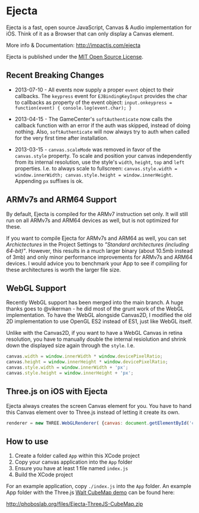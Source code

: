 # Ejecta

Ejecta is a fast, open source JavaScript, Canvas & Audio implementation for iOS. Think of it as a Browser that can only display a Canvas element.

More info & Documentation: http://impactjs.com/ejecta

Ejecta is published under the [MIT Open Source License](http://opensource.org/licenses/mit-license.php).


## Recent Breaking Changes


 - 2013-07-10 - All events now supply a proper `event` object to their callbacks. The `keypress` event for `EJBindingKeyInput` provides the char to callbacks as property of the event object: `input.onkeypress = function(event) { console.log(event.char); }`

 - 2013-04-15 - The GameCenter's `softAuthenticate` now calls the callback function with an error if the auth was skipped, instead of doing nothing. Also, `softAuthenticate` will now always try to auth when called for the very first time after installation.

 - 2013-03-15 - `canvas.scaleMode` was removed in favor of the `canvas.style` property. To scale and position your canvas independently from its internal resolution, use the style's `width`, `height`, `top` and `left` properties. I.e. to always scale to fullscreen: `canvas.style.width = window.innerWidth; canvas.style.height = window.innerHeight`. Appending `px` suffixes is ok.


## ARMv7s and ARM64 Support

By default, Ejecta is compiled for the ARMv7 instruction set only. It will still run on all ARMv7s and ARM64 devices as well, but is not optimized for these.

If you want to compile Ejecta for ARMv7s and ARM64 as well, you can set _Archictectures_ in the Project Settings to _"Standard architectures (including 64-bit)"_. However, this results in a much larger binary (about 10.5mb instead of 3mb) and only minor performance improvements for ARMv7s and ARM64 devices. I would advice you to benchmark your App to see if compiling for these architectures is worth the larger file size.


## WebGL Support

Recently WebGL support has been merged into the main branch. A huge thanks goes to @vikerman - he did most of the grunt work of the WebGL implementation. To have the WebGL alongside Canvas2D, I modified the old 2D implementation to use OpenGL ES2 instead of ES1, just like WebGL itself. 

Unlike with the Canvas2D, if you want to have a WebGL Canvas in retina resolution, you have to manually double the internal resiolution and shrink down the displayed size again through the `style`. I.e.

```javascript
canvas.width = window.innerWidth * window.devicePixelRatio;
canvas.height = window.innerHeight * window.devicePixelRatio;
canvas.style.width = window.innerWidth + 'px';
canvas.style.height = window.innerHeight + 'px';
```


## Three.js on iOS with Ejecta 

Ejecta always creates the screen Canvas element for you. You have to hand this Canvas element over to Three.js instead of letting it create its own.

```javascript
renderer = new THREE.WebGLRenderer( {canvas: document.getElementById('canvas')} );
```


## How to use

1. Create a folder called `App` within this XCode project
2. Copy your canvas application into the `App` folder
3. Ensure you have at least 1 file named `index.js`
4. Build the XCode project

For an example application, copy `./index.js` into the `App` folder. An example App folder with the Three.js [Walt CubeMap demo](http://mrdoob.github.com/three.js/examples/webgl_materials_cubemap.html) can be found here:

http://phoboslab.org/files/Ejecta-ThreeJS-CubeMap.zip
